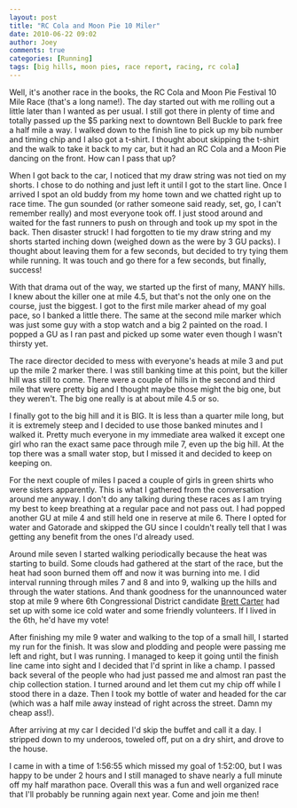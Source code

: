 ```yaml
---
layout: post
title: "RC Cola and Moon Pie 10 Miler"
date: 2010-06-22 09:02
author: Joey
comments: true
categories: [Running]
tags: [big hills, moon pies, race report, racing, rc cola]
---
```

Well, it's another race in the books, the RC Cola and Moon Pie Festival 10 Mile Race (that's a long name!).  The day started out with me rolling out a little later than I wanted as per usual.  I still got there in plenty of time and totally passed up the $5 parking next to downtown Bell Buckle to park free a half mile a way.  I walked down to the finish line to pick up my bib number and timing chip and I also got a t-shirt.  I thought about skipping the t-shirt and the walk to take it back to my car, but it had an RC Cola and a Moon Pie dancing on the front.  How can I pass that up?

When I got back to the car, I noticed that my draw string was not tied on my shorts.  I chose to do nothing and just left it until I got to the start line.  Once I arrived I spot an old buddy from my home town and we chatted right up to race time.  The gun sounded (or rather someone said ready, set, go, I can't remember really) and most everyone took off.  I just stood around and waited for the fast runners to push on through and took up my spot in the back.  Then disaster struck!  I had forgotten to tie my draw string and my shorts started inching down (weighed down as the were by 3 GU packs).  I thought about leaving them for a few seconds, but decided to try tying them while running.  It was touch and go there for a few seconds, but finally, success!

With that drama out of the way, we started up the first of many, MANY hills.  I knew about the killer one at mile 4.5, but that's not the only one on the course, just the biggest.  I got to the first mile marker ahead of my goal pace, so I banked a little there.  The same at the second mile marker which was just some guy with a stop watch and a big 2 painted on the road.  I popped a GU as I ran past and picked up some water even though I wasn't thirsty yet.

The race director decided to mess with everyone's heads at mile 3 and put up the mile 2 marker there.  I was still banking time at this point, but the killer hill was still to come.  There were a couple of hills in the second and third mile that were pretty big and I thought maybe those might the big one, but they weren't.  The big one really is at about mile 4.5 or so.

I finally got to the big hill and it is BIG.  It is less than a quarter mile long, but it is extremely steep and I decided to use those banked minutes and I walked it.  Pretty much everyone in my immediate area walked it except one girl who ran the exact same pace through mile 7, even up the big hill.  At the top there was a small water stop, but I missed it and decided to keep on keeping on.

For the next couple of miles I paced a couple of girls in green shirts who were sisters apparently.  This is what I gathered from the conversation around me anyway.  I don't do any talking during these races as I am trying my best to keep breathing at a regular pace and not pass out.  I had popped another GU at mile 4 and still held one in reserve at mile 6.  There I opted for water and Gatorade and skipped the GU since I couldn't really tell that I was getting any benefit from the ones I'd already used.

Around mile seven I started walking periodically because the heat was starting to build.  Some clouds had gathered at the start of the race, but the heat had soon burned them off and now it was burning into me.  I did interval running through miles 7 and 8 and into 9, walking up the hills and through the water stations.  And thank goodness for the unannounced water stop at mile 9 where 6th Congressional District candidate [Brett Carter](http://www.brettcarterforcongress.com/) had set up with some ice cold water and some friendly volunteers.  If I lived in the 6th, he'd have my vote!

After finishing my mile 9 water and walking to the top of a small hill, I started my run for the finish.  It was slow and plodding and people were passing me left and right, but I was running.  I managed to keep it going until the finish line came into sight and I decided that I'd sprint in like a champ.  I passed back several of the people who had just passed me and almost ran past the chip collection station.  I turned around and let them cut my chip off while I stood there in a daze. Then I took my bottle of water and headed for the car (which was a half mile away instead of right across the street.  Damn my cheap ass!).

After arriving at my car I decided I'd skip the buffet and call it a day.  I stripped down to my underoos, toweled off, put on a dry shirt, and drove to the house.

I came in with a time of 1:56:55 which missed my goal of 1:52:00, but I was happy to be under 2 hours and I still managed to shave nearly a full minute off my half marathon pace.  Overall this was a fun and well organized race that I'll probably be running again next year.  Come and join me then!
